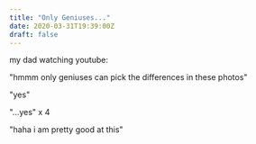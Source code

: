 ```yaml
---
title: "Only Geniuses..."
date: 2020-03-31T19:39:00Z
draft: false
---
```


my dad watching youtube:

"hmmm only geniuses can pick the differences in these photos"

"yes"

"...yes" x 4

"haha i am pretty good at this"
